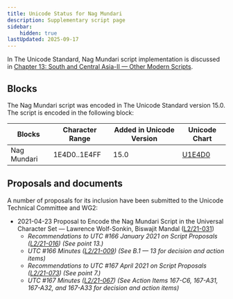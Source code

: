 ```yaml
---
title: Unicode Status for Nag Mundari
description: Supplementary script page
sidebar:
    hidden: true
lastUpdated: 2025-09-17
---
```


In The Unicode Standard, Nag Mundari script implementation is discussed in [Chapter 13: South and Central Asia-II — Other Modern Scripts](https://www.unicode.org/versions/latest/core-spec/chapter-13/#G112439).

## Blocks

The Nag Mundari script was encoded in The Unicode Standard version 15.0. The script is encoded in the following block:

| Blocks | Character Range | Added in Unicode Version | Unicode Chart |
| ------ | --------------- | ------------------------ | ------------- |
| Nag Mundari | 1E4D0..1E4FF | 15.0 | [U1E4D0](http://www.unicode.org/charts/PDF/U1E4D0.pdf) |

## Proposals and documents

A number of proposals for its inclusion have been submitted to the Unicode Technical Committee and WG2:
- 2021-04-23 Proposal to Encode the Nag Mundari Script in the Universal Character Set — Lawrence Wolf-Sonkin, Biswajit Mandal ([L2/21-031](http://www.unicode.org/cgi-bin/GetMatchingDocs.pl?L2/21-031))
  - _Recommendations to UTC #166 January 2021 on Script Proposals ([L2/21-016](https://www.unicode.org/L2/L2021/21016r-script-adhoc-rept.pdf)) (See point 13.)_
  - _UTC #166 Minutes ([L2/21-009](https://www.unicode.org/L2/L2021/21009.htm)) (See B.1 — 13 for decision and action items)_
  - _Recommendations to UTC #167 April 2021 on Script Proposals ([L2/21-073](http://www.unicode.org/L2/L2021/21073-script-adhoc-rept.pdf)) (See point 7.)_
  - _UTC #167 Minutes ([L2/21-067](https://www.unicode.org/L2/L2021/21066.htm)) (See Action Items 167-C6, 167-A31, 167-A32, and 167-A33 for decision and action items)_
